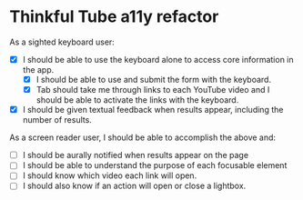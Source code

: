 # Thinkful Tube a11y refactor

As a sighted keyboard user:
- [x] I should be able to use the keyboard alone to access core information in the app.
  - [x] I should be able to use and submit the form with the keyboard.
  - [x] Tab should take me through links to each YouTube video and I should be able to activate the links with the keyboard.
- [x] I should be given textual feedback when results appear, including the number of results.

As a screen reader user, I should be able to accomplish the above and:
- [ ] I should be aurally notified when results appear on the page
- [ ] I should be able to understand the purpose of each focusable element
- [ ] I should know which video each link will open.
- [ ] I should also know if an action will open or close a lightbox.
